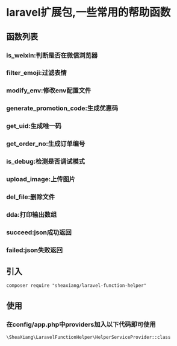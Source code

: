 # laravel扩展包,一些常用的帮助函数

## 函数列表

### is_weixin:判断是否在微信浏览器

### filter_emoji:过滤表情

### modify_env:修改env配置文件

### generate_promotion_code:生成优惠码

### get_uid:生成唯一码

### get_order_no:生成订单编号

### is_debug:检测是否调试模式

### upload_image:上传图片

### del_file:删除文件

### dda:打印输出数组

### succeed:json成功返回

### failed:json失败返回

## 引入

    composer require "sheaxiang/laravel-function-helper"

## 使用

### 在config/app.php中providers加入以下代码即可使用

    \SheaXiang\LaravelFunctionHelper\HelperServiceProvider::class

